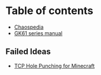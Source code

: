 # Table of contents

* [Chaospedia](README.md)
* [GK61 series manual](gk61-series-manual.md)

## Failed Ideas

* [TCP Hole Punching for Minecraft](failed-ideas/tcp-hole-punching-for-minecraft.md)

